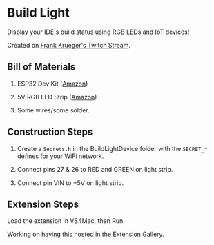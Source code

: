 # Build Light

Display your IDE's build status using RGB LEDs and IoT devices!

Created on [Frank Krueger's Twitch Stream](https://twitch.tv/FrankKrueger).


## Bill of Materials

1. ESP32 Dev Kit ([Amazon](https://www.amazon.com/HiLetgo-ESP-WROOM-32-Development-Microcontroller-Integrated/dp/B0718T232Z))

2. 5V RGB LED Strip ([Amazon](https://www.amazon.com/Lights-Waterproof-Changing-Bedroom-Kitchen/dp/B07Y54MTK4))

3. Some wires/some solder.

## Construction Steps

1. Create a `Secrets.h` in the BuildLightDevice folder with the `SECRET_*` defines for your WiFi network.

2. Connect pins 27 & 26 to RED and GREEN on light strip.

3. Connect pin VIN to +5V on light strip.

## Extension Steps

Load the extension in VS4Mac, then Run.

Working on having this hosted in the Extension Gallery.

